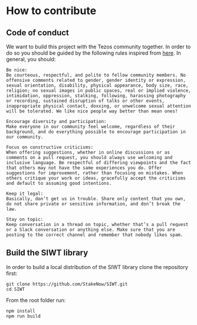 # How to contribute
## Code of conduct
We want to build this project with the Tezos community together. In order to do so you should be guided by the following rules inspired from [here](https://puppet.com/community/community-guidelines/). In general, you should:

    Be nice:
    Be courteous, respectful, and polite to fellow community members. No offensive comments related to gender, gender identity or expression, sexual orientation, disability, physical appearance, body size, race, religion; no sexual images in public spaces, real or implied violence, intimidation, oppression, stalking, following, harassing photography or recording, sustained disruption of talks or other events, inappropriate physical contact, doxxing, or unwelcome sexual attention will be tolerated. We like nice people way better than mean ones!

    Encourage diversity and participation:
    Make everyone in our community feel welcome, regardless of their background, and do everything possible to encourage participation in our community.

    Focus on constructive criticisms:
    When offering suggestions, whether in online discussions or as comments on a pull request, you should always use welcoming and inclusive language. Be respectful of differing viewpoints and the fact that others may not have the same experiences you do. Offer suggestions for improvement, rather than focusing on mistakes. When others critique your work or ideas, gracefully accept the criticisms and default to assuming good intentions.

    Keep it legal:
    Basically, don’t get us in trouble. Share only content that you own, do not share private or sensitive information, and don’t break the law.

    Stay on topic:
    Keep conversation in a thread on topic, whether that’s a pull request or a Slack conversation or anything else. Make sure that you are posting to the correct channel and remember that nobody likes spam.


## Build the SIWT library
 In order to build a local distribution of the SIWT library clone the repository first:
 ```
git clone https://github.com/StakeNow/SIWT.git
cd SIWT
 ```

From the root folder run:
```
npm install
npm run build
```